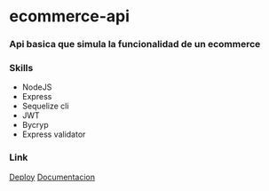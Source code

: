 # ecommerce-api
### Api basica que simula la funcionalidad de un ecommerce
### Skills
* NodeJS
* Express
* Sequelize cli
* JWT
* Bycryp
* Express validator

### Link
[Deploy](https://ecommerce-api-0bt5.onrender.com)
[Documentacion](https://documenter.getpostman.com/view/25680776/2s9Xy6opCY)
